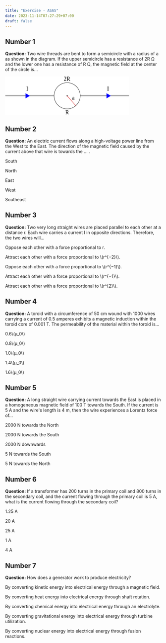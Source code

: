 ```yaml
---
title: "Exercise - ASAS"
date: 2023-11-14T07:27:29+07:00
draft: false
---
```


## Number 1

**Question:** Two wire threads are bent to form a semicircle with a radius of a as shown in the diagram. If the upper semicircle has a resistance of 2R Ω and the lower one has a resistance of R Ω, the magnetic field at the center of the circle is...

![number 1 image](../../static/img/exc-asas/elin01f.png)

## Number 2

**Question:** An electric current flows along a high-voltage power line from the West to the East. The direction of the magnetic field caused by the current above that wire is towards the … .

South 

North

East

West

Southeast

## Number 3

**Question:** Two very long straight wires are placed parallel to each other at a distance r. Each wire carries a current I in opposite directions. Therefore, the two wires will...

Oppose each other with a force proportional to r.

Attract each other with a force proportional to \\(r^{−2}\\).

Oppose each other with a force proportional to \\(r^{−1}\\).

Attract each other with a force proportional to \\(r^{−1}\\).

Attract each other with a force proportional to \\(r^{2}\\).

## Number 4

**Question:** A toroid with a circumference of 50 cm wound with 1000 wires carrying a current of 0.5 amperes exhibits a magnetic induction within the toroid core of 0.001 T. The permeability of the material within the toroid is...

0.6\\(μ_0\\)

0.8\\(μ_0\\)

1.0\\(μ_0\\)

1.4\\(μ_0\\)

1.6\\(μ_0\\)

## Number 5

**Question:** A long straight wire carrying current towards the East is placed in a homogeneous magnetic field of 100 T towards the South. If the current is 5 A and the wire's length is 4 m, then the wire experiences a Lorentz force of...

2000 N towards the North

2000 N towards the South

2000 N downwards

5 N towards the South

5 N towards the North

## Number 6

**Question:** If a transformer has 200 turns in the primary coil and 800 turns in the secondary coil, and the current flowing through the primary coil is 5 A, what is the current flowing through the secondary coil?

1.25 A 

20 A

25 A

1 A

4 A

## Number 7

**Question:** How does a generator work to produce electricity?

By converting kinetic energy into electrical energy through a magnetic field.

By converting heat energy into electrical energy through shaft rotation.

By converting chemical energy into electrical energy through an electrolyte.

By converting gravitational energy into electrical energy through turbine utilization.

By converting nuclear energy into electrical energy through fusion reactions.
